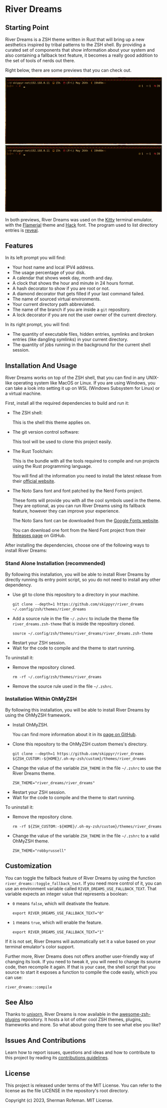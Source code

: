 <h1>River Dreams</h1>
	<h2>Starting Point</h2>
		<p>River Dreams is a ZSH theme written in Rust that will bring up a new aesthetics inspired by tribal patterns to the ZSH shell. By providing a curated set of components that show information about your system and also containing a fallback text feature, it becomes a really good addition to the set of tools of nerds out there.</p>
		<p>Right below, there are some previews that you can check out.</p>
		<img src="./images/preview.gif"/>
		<img src="./images/preview_fallback.gif"/>
		<p>In both previews, River Dreams was used on the <a href="https://github.com/kovidgoyal/kitty">Kitty</a> terminal emulator, with the <a href="https://github.com/skippyr/flamerial">Flamerial</a> theme and <a href="https://github.com/source-foundry/Hack">Hack</a> font. The program used to list directory entries is <a href="https://github.com/skippyr/reveal">reveal</a>.</p>
	<h2>Features</h2>
		<p>In its left prompt you will find:</p>
		<ul>
			<li>Your host name and local IPV4 address.</li>
			<li>The usage percentage of your disk.</li>
			<li>A calendar that shows week day, month and day.</li>
			<li>A clock that shows the hour and minute in 24 hours format.</li>
			<li>A hash decorator to show if you are root or not.</li>
			<li>A diamond decorator that gets filled if your last command failed.</li>
			<li>The name of sourced virtual environments.</li>
			<li>Your current directory path abbreviated.</li>
			<li>The name of the branch if you are inside a <code>git</code> repository.</li>
			<li>A lock decorator if you are not the user owner of the current directory.</li>
		</ul>
		<p>In its right prompt, you will find:</p>
		<ul>
			<li>The quantity of executable files, hidden entries, symlinks and broken entries (like dangling symlinks) in your current directory.</li>
			<li>The quantity of jobs running in the background for the current shell session.</li>
		</ul>
	<h2>Installation And Usage</h2>
		<p>River Dreams works on top of the ZSH shell, that you can find in any UNIX-like operating system like MacOS or Linux. If you are using Windows, you can take a look into setting it up on WSL (Windows Subsystem for Linux) or a virtual machine.</p>
		<p>First, install all the required dependencies to build and run it:</p>
		<ul>
			<li>The ZSH shell:</li>
				<p>This is the shell this theme applies on.</p>
			<li>The git version control software:</li>
				<p>This tool will be used to clone this project easily.</p>
			<li>The Rust Toolchain:</li>
				<p>This is the bundle with all the tools required to compile and run projects using the Rust programming language.</p>
				<p>You will find all the information you need to install the latest release from their <a href="https://www.rust-lang.org/">official website</a>.</p>
			<li>The Noto Sans font and font patched by the Nerd Fonts project.</li>
				<p>These fonts will provide you with all the cool symbols used in the theme. They are optional, as you can run River Dreams using its fallback feature, however they can improve your experience.</p>
				<p>The Noto Sans font can be downloaded from the <a href="https://fonts.google.com/noto/specimen/Noto+Sans">Google Fonts website</a>.</p>
				<p>You can download one font from the Nerd Font project from their <a href="https://github.com/ryanoasis/nerd-fonts/releases">Releases page</a> on GitHub.</p>
		</ul>
		<p>After installing the dependencies, choose one of the following ways to install River Dreams:</p>
		<h3>Stand Alone Installation (recommended)</h3>
			<p>By following this installation, you will be able to install River Dreams by directly running its entry point script, so you do not need to install any other dependency.</p>
			<ul>
				<li>Use git to clone this repository to a directory in your machine.</li>
					<pre><code>git clone --depth=1 https://github.com/skippyr/river_dreams ~/.config/zsh/themes/river_dreams</code></pre>
				<li>Add a source rule in the file <code>~/.zshrc</code> to include the theme file <code>river_dreams.zsh-theme</code> that is inside the repository cloned.</li>
					<pre><code>source ~/.config/zsh/themes/river_dreams/river_dreams.zsh-theme</code></pre>
				<li>Restart your ZSH session.</li>
				<li>Wait for the code to compile and the theme to start running.</li>
			</ul>
			To uninstall it:
			<ul>
				<li>Remove the repository cloned.</li>
					<pre><code>rm -rf ~/.config/zsh/themes/river_dreams</code></pre>
				<li>Remove the source rule used in the file <code>~/.zshrc</code>.</li>
			</ul>
		<h3>Installation Within OhMyZSH</h3>
			<p>By following this installation, you will be able to install River Dreams by using the OhMyZSH framework.</p>
			<ul>
				<li>Install OhMyZSH.</li>
					<p>You can find more information about it in its <a href="https://github.com/ohmyzsh/ohmyzsh">page on GitHub</a>.</p>
				<li>Clone this repository to the OhMyZSH custom themes's directory.</li>
					<pre><code>git clone --depth=1 https://github.com/skippyr/river_dreams ${ZSH_CUSTOM:-${HOME}/.oh-my-zsh/custom}/themes/river_dreams</code></pre>
				<li>Change the value of the variable <code>ZSH_THEME</code> in the file <code>~/.zshrc</code> to use the River Dreams theme.</li>
					<pre><code>ZSH_THEME="river_dreams/river_dreams"</code></pre>
				<li>Restart your ZSH session.</li>
				<li>Wait for the code to compile and the theme to start running.</li>
			</ul>
			To uninstall it:
			<ul>
				<li>Remove the repository clone.</li>
					<pre><code>rm -rf ${ZSH_CUSTOM:-${HOME}/.oh-my-zsh/custom}/themes/river_dreams</code></pre>
				<li>Change the value of the variable <code>ZSH_THEME</code> in the file <code>~/.zshrc</code> to a valid OhMyZSH theme.</li>
					<pre><code>ZSH_THEME="robbyrussell"</code></pre>
			</ul>
	<h2>Customization</h2>
		<p>You can toggle the fallback feature of River Dreams by using the function <code>river_dreams::toggle_fallback_text</code>. If you need more control of it, you can use an environment variable called <code>RIVER_DREAMS_USE_FALLBACK_TEXT</code>. That variable expects an integer value that represents a boolean:</p>
		<ul>
			<li><code>0</code> means <code>false</code>, which will deativate the feature.</li>
			<pre><code>export RIVER_DREAMS_USE_FALLBACK_TEXT="0"</code></pre>
			<li><code>1</code> means <code>true</code>, which will enable the feature.</li>
			<pre><code>export RIVER_DREAMS_USE_FALLBACK_TEXT="1"</code></pre>
		</ul>
		<p>If it is not set, River Dreams will automatically set it a value based on your terminal emulator's color support.</p>
		<p>Further more, River Dreams does not offers another user-friendly way of changing its look. If you need to tweak it, you will need to change its source code, then recompile it again. If that is your case, the shell script that you source to start it exposes a function to compile the code easily, which you can use:</p>
		<pre><code>river_dreams::compile</code></pre>
	<h2>See Also</h2>
			<p>Thanks to <a href="https://github.com/unixorn">unixorn</a>, River Dreams is now available in the <a href="https://github.com/unixorn/awesome-zsh-plugins">awesome-zsh-plugins</a> repository. It hosts a lot of other cool ZSH themes, plugins, frameworks and more. So what about going there to see what else you like?</p>
		<h2>Issues And Contributions</h2>
			<p>Learn how to report issues, questions and ideas and how to contribute to this project by reading its <a href="https://skippyr.github.io/materials/pages/contributions_guidelines.html">contributions guidelines</a>.</p>
		<h2>License</h2>
			<p>This project is released under terms of the MIT License. You can refer to the license as the file LICENSE in the repository's root directory.</p>
			<p>Copyright (c) 2023, Sherman Rofeman. MIT License.</p>

